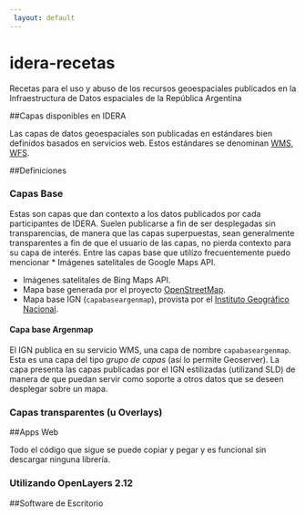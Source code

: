 ```yaml
---
 layout: default
---
```


idera-recetas
=============

Recetas para el uso y abuso de los recursos geoespaciales publicados en la Infraestructura de Datos espaciales de 
la República Argentina

##Capas disponibles en IDERA

Las capas de datos geoespaciales son publicadas en estándares bien definidos basados en servicios web. Estos estándares se denominan [WMS](https://es.wikipedia.org/wiki/Web_Map_Service), [WFS](https://es.wikipedia.org/wiki/Web_Feature_Service).

##Definiciones

### Capas Base

Estas son capas que dan contexto a los datos publicados por cada participantes de IDERA. Suelen publicarse a fin de ser desplegadas sin transparencias, de manera que las capas superpuestas, sean generalmente transparentes a fin de que el usuario de las capas, no pierda contexto para su capa de interés. Entre las capas base que utilizo frecuentemente puedo mencionar * Imágenes satelitales de Google Maps API.

* Imágenes satelitales de Bing Maps API.
* Mapa base generada por el proyecto [OpenStreetMap](http://openstreetmap.org). 
* Mapa base IGN (`capabaseargenmap`), provista por el [Instituto Geográfico Nacional](http://ign.gob.ar). 


#### Capa base Argenmap

El IGN publica en su servicio WMS, una capa de nombre `capabaseargenmap`. Esta es una capa del tipo *grupo de capas* (así lo permite Geoserver). La capa presenta las capas publicadas por el IGN estilizadas (utilizand SLD) de manera de que puedan servir como soporte a otros datos que se deseen desplegar sobre un mapa.

### Capas transparentes (u Overlays)

##Apps Web

Todo el código que sigue se puede copiar y pegar y es funcional sin descargar ninguna librería.

### Utilizando OpenLayers 2.12

##Software de Escritorio
